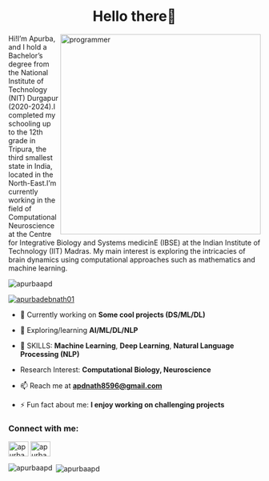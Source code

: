 <h1 align="center">Hello there👋</h1>
<img align="right" alt="programmer" width="400" src="https://thumbs.gfycat.com/AgonizingEvenHoiho-size_restricted.gif">

<p align="left">Hi!I’m Apurba, and I hold a Bachelor’s degree from the National Institute of Technology (NIT) Durgapur (2020-2024).I completed my schooling up to the 12th grade in Tripura, the third smallest state in India, located in the North-East.I’m currently working in the field of Computational Neuroscience at the Centre for Integrative Biology and Systems medicinE (IBSE) at the Indian Institute of Technology (IIT) Madras. My main interest is exploring the intricacies of brain dynamics using computational approaches such as mathematics and machine learning.</p>

<p align="left"> <img src="https://komarev.com/ghpvc/?username=apurbaapd&label=Profile%20views&color=0e75b6&style=flat" alt="apurbaapd" /> </p>

<p align="left"> <a href="https://twitter.com/apurbadebnath01" target="blank"><img src="https://img.shields.io/twitter/follow/apurbadebnath01?logo=twitter&style=for-the-badge" alt="apurbadebnath01" /></a> </p>

- 🔭 Currently working on **Some cool projects (DS/ML/DL)**

- 🌱 Exploring/learning **AI/ML/DL/NLP**
  
- 🎯 SKILLS: **Machine Learning**, **Deep Learning**, **Natural Language Processing (NLP)**

- Research Interest: **Computational Biology, Neuroscience**

- 📫 Reach me at **apdnath8596@gmail.com**

- ⚡ Fun fact about me: **I enjoy working on challenging projects**

<h3 align="left">Connect with me:</h3>
<p align="left">
<a href="https://twitter.com/apurbadebnath01" target="blank"><img align="center" src="https://raw.githubusercontent.com/rahuldkjain/github-profile-readme-generator/master/src/images/icons/Social/twitter.svg" alt="apurbadebnath01" height="30" width="40" /></a>
<a href="https://www.linkedin.com/in/apurba-debnath-a75a93211/" target="blank"><img align="center" src="https://raw.githubusercontent.com/rahuldkjain/github-profile-readme-generator/master/src/images/icons/Social/linked-in-alt.svg" alt="apurba-debnath-a75a93211" height="30" width="40" /></a>
</p>

<p><img align="left" src="https://github-readme-stats.vercel.app/api/top-langs?username=apurbaapd&show_icons=true&locale=en&layout=compact" alt="apurbaapd" /></p>

<p>&nbsp;<img align="center" src="https://github-readme-stats.vercel.app/api?username=apurbaapd&show_icons=true&locale=en" alt="apurbaapd" /></p>
